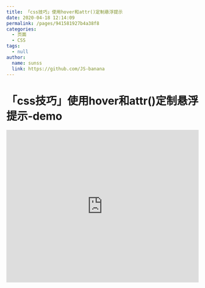 ```yaml
---
title: 「css技巧」使用hover和attr()定制悬浮提示
date: 2020-04-18 12:14:09
permalink: /pages/941581927b4a38f8
categories: 
  - 页面
  - CSS
tags: 
  - null
author: 
  name: sunss
  link: https://github.com/JS-banana
---
```

# 「css技巧」使用hover和attr()定制悬浮提示-demo

<iframe height="400" style="width: 100%;" scrolling="no" title="【CSS：行为】使用:hover和attr()定制悬浮提示" src="https://codepen.io/sunss/embed/vYNKNaq?height=400&theme-id=light&default-tab=css,result" frameborder="no" allowtransparency="true" allowfullscreen="true" loading="lazy">
  See the Pen <a href='https://codepen.io/sunss/pen/vYNKNaq'>【CSS：行为】使用:hover和attr()定制悬浮提示</a> by sunss
  (<a href='https://codepen.io/sunss'>@sunss</a>) on <a href='https://codepen.io'>CodePen</a>.
</iframe>

<!-- more -->